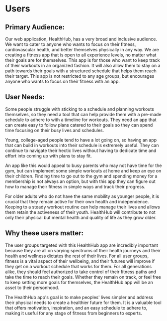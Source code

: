 # Users
## Primary Audience:
Our web application, HealthHub, has a very broad and inclusive audience. We want to cater to anyone who wants to focus on their fitness, cardiovascular health, and better themselves physically in any way. We are creating a fitness app that is open to all experience levels, no matter what their goals are for themselves. This app is for those who want to keep track of their workouts in an organized fashion. It will also allow them to stay on a path towards their goals with a structured schedule that helps them reach their target. This app is not restricted to any age groups, but encourages anyone who wants to focus on their fitness with an app.

## User Needs:
Some people struggle with sticking to a schedule and planning workouts themselves, so they need a tool that can help provide them with a pre-made schedule to adhere to with a timeline for workouts. They need an app that can create easy to follow plans catered to their goals so they can spend time focusing on their busy lives and schedules. 

Young, college-aged people tend to have a lot going on, so having an app that can build in workouts into their schedule is extremely useful. They can continue to navigate their hectic lives without having to dedicate time and effort into coming up with plans to stay fit. 

An app like this would appeal to busy parents who may not have time for the gym, but can implement some simple workouts at home and keep an eye on their children. Finding time to go out to the gym and spending money for a membership is not always an option, but with this app they can figure out how to manage their fitness in simple ways and track their progress. 

For older adults who do not have the same mobility as younger people, it is crucial that they remain active for their own health and independence. Keeping to a steady workout routine can help manage their lives and allows them retain the activeness of their youth. HealthHub will contribute to not only their physical but mental health and quality of life as they grow older. 


## Why these users matter: 
The user groups targeted with this HealthHub app are incredibly important because they are all on varying spectrums of their health journeys and their health and wellness dictates the rest of their lives. For all user groups, fitness is a vital aspect of their wellbeing, and their futures will improve if they get on a workout schedule that works for them. For all generations alike, they should feel authorized to take control of their fitness paths and take the time to reach their goals. Whether they remain on track, or feel free to keep setting more goals for themselves, the HealthHub app will be an asset to their personhood. 

The HealthHub app's goal is to make peoples' lives simpler and address their physical needs to create a healthier future for them. It is a valuable tool that offers motivation, inspiration, and an easy schedule to adhere to, making it useful for any stage of fitness from beginners to experts. 